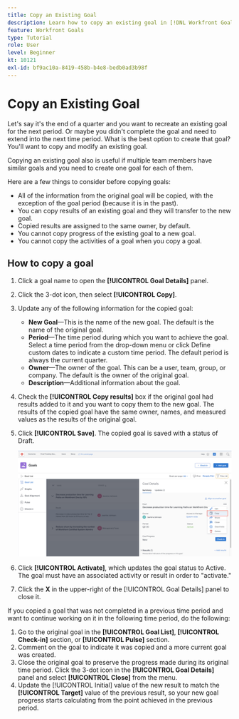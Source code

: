 ```yaml
---
title: Copy an Existing Goal
description: Learn how to copy an existing goal in [!DNL Workfront Goals].
feature: Workfront Goals
type: Tutorial
role: User
level: Beginner
kt: 10121
exl-id: bf9ac10a-8419-458b-b4e8-bedb0ad3b98f
---
```

# Copy an Existing Goal

Let's say it's the end of a quarter and you want to recreate an existing goal for the next period. Or maybe you didn't complete the goal and need to extend into the next time period. What is the best option to create that goal? You'll want to copy and modify an existing goal.

Copying an existing goal also is useful if multiple team members have similar goals and you need to create one goal for each of them.

<!--
Pro-tips graphic
-->

Here are a few things to consider before copying goals:

* All of the information from the original goal will be copied, with the exception of the goal period (because it is in the past).
* You can copy results of an existing goal and they will transfer to the new goal.
* Copied results are assigned to the same owner, by default.
* You cannot copy progress of the existing goal to a new goal.
* You cannot copy the activities of a goal when you copy a goal.

## How to copy a goal

1. Click a goal name to open the **[!UICONTROL Goal Details]** panel.
1. Click the 3-dot icon, then select **[!UICONTROL Copy]**.
1. Update any of the following information for the copied goal:
    * **New Goal**—This is the name of the new goal. The default is the name of the original goal.
    * **Period**—The time period during which you want to achieve the goal. Select a time period from the drop-down menu or click Define custom dates to indicate a custom time period. The default period is always the current quarter.
    * **Owner**—The owner of the goal. This can be a user, team, group, or company. The default is the owner of the original goal.
    * **Description**—Additional information about the goal.

1. Check the **[!UICONTROL Copy results]** box if the original goal had results added to it and you want to copy them to the new goal. The results of the copied goal have the same owner, names, and measured values as the results of the original goal.

1. Click **[!UICONTROL Save]**. The copied goal is saved with a status of Draft.

    ![An image of the [!UICONTROL Goal Details] panel in [!DNL Workfront Goals] with the [!UICONTROL Copy] option](assets/03-workfront-goals-copy-a-goal.png)

1. Click **[!UICONTROL Activate]**, which updates the goal status to Active. The goal must have an associated activity or result in order to "activate."

1. Click the **X** in the upper-right of the [!UICONTROL Goal Details] panel to close it.

If you copied a goal that was not completed in a previous time period and want to continue working on it in the following time period, do the following:

1. Go to the original goal in the **[!UICONTROL Goal List]**, **[!UICONTROL Check-in]** section, or **[!UICONTROL Pulse]** section.
1. Comment on the goal to indicate it was copied and a more current goal was created.
1. Close the original goal to preserve the progress made during its original time period. Click the 3-dot icon in the **[!UICONTROL Goal Details]** panel and select **[!UICONTROL Close]** from the menu.
1. Update the [!UICONTROL Initial] value of the new result to match the **[!UICONTROL Target]** value of the previous result, so your new goal progress starts calculating from the point achieved in the previous period.
